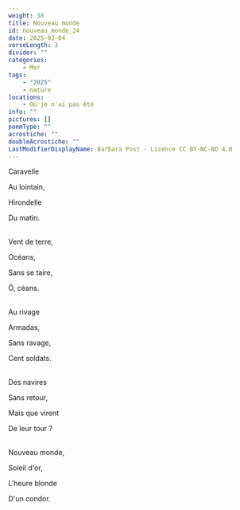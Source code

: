 ```yaml
---
weight: 38
title: Nouveau monde
id: nouveau_monde_24
date: 2025-02-04
verseLength: 3
divider: ""
categories:
    - Mer
tags:
    - "2025"
    - nature
locations:
    - Où je n'ai pas été
info: ""
pictures: []
poemType: ""
acrostiche: ""
doubleAcrostiche: ""
LastModifierDisplayName: Barbara Post - Licence CC BY-NC-ND 4.0
---
```

Caravelle

Au lointain,

Hirondelle

Du matin.

 \
Vent de terre,

Océans,

Sans se taire,

Ô, céans.

 \
Au rivage

Armadas,

Sans ravage,

Cent soldats.

 \
Des navires

Sans retour,

Mais que virent

De leur tour ?

 \
Nouveau monde,

Soleil d'or,

L'heure blonde

D'un condor.